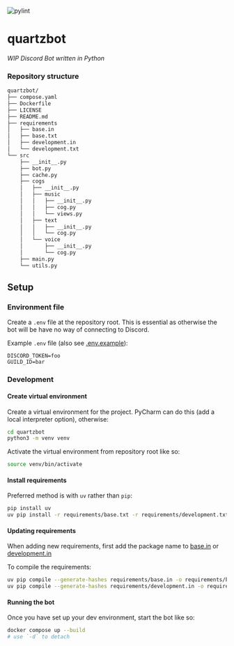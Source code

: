 ![pylint](https://github.com/quartzar/quartzbot/actions/workflows/pylint.yml/badge.svg?event=push)

# quartzbot

*WIP Discord Bot written in Python*

### Repository structure

```bash
quartzbot/
├── compose.yaml
├── Dockerfile
├── LICENSE
├── README.md
├── requirements
│   ├── base.in
│   ├── base.txt
│   ├── development.in
│   └── development.txt
└── src
    ├── __init__.py
    ├── bot.py
    ├── cache.py
    ├── cogs
    │   ├── __init__.py
    │   ├── music
    │   │   ├── __init__.py
    │   │   ├── cog.py
    │   │   └── views.py
    │   ├── text
    │   │   ├── __init__.py
    │   │   └── cog.py
    │   └── voice
    │       ├── __init__.py
    │       └── cog.py
    ├── main.py
    └── utils.py
```

## Setup
### Environment file

Create a `.env` file at the repository root. This is essential as otherwise the bot will be have no way of connecting to Discord. 

Example `.env` file (also see [.env.example](.env.example)):
```dotenv
DISCORD_TOKEN=foo
GUILD_ID=bar
```

### Development
#### Create virtual environment

Create a virtual environment for the project. PyCharm can do this (add a local interpreter option), otherwise:
```bash
cd quartzbot
python3 -m venv venv
```

Activate the virtual environment from repository root like so:
```bash
source venv/bin/activate
```

#### Install requirements

Preferred method is with `uv` rather than `pip`:
```bash
pip install uv
uv pip install -r requirements/base.txt -r requirements/development.txt
```

#### Updating requirements

When adding new requirements, first add the package name to [base.in](requirements/base.in) or [development.in](requirements/development.in)

To compile the requirements:
```bash
uv pip compile --generate-hashes requirements/base.in -o requirements/base.txt
uv pip compile --generate-hashes requirements/development.in -o requirements/development.txt
```

#### Running the bot

Once you have set up your dev environment, start the bot like so:

```bash
docker compose up --build
# use `-d` to detach 
```
